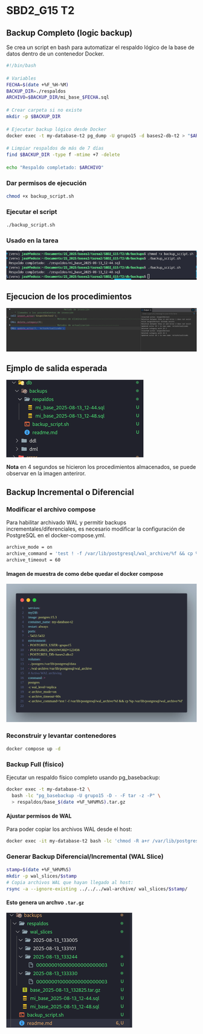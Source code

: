 # SBD2_G15 T2

## Backup Completo (logic backup)

Se crea un script en bash para automatizar el respaldo lógico de la base de datos dentro de un contenedor Docker.

```sh
#!/bin/bash

# Variables
FECHA=$(date +%F_%H-%M)
BACKUP_DIR=./respaldos
ARCHIVO=$BACKUP_DIR/mi_base_$FECHA.sql

# Crear carpeta si no existe
mkdir -p $BACKUP_DIR

# Ejecutar backup lógico desde Docker
docker exec -t my-database-t2 pg_dump -U grupo15 -d bases2-db-t2 > "$ARCHIVO"

# Limpiar respaldos de más de 7 días
find $BACKUP_DIR -type f -mtime +7 -delete

echo "Respaldo completado: $ARCHIVO"
```

### Dar permisos de ejecución

```bash
chmod +x backup_script.sh
```

### Ejecutar el script

```bash
./backup_script.sh
```

### Usado en la tarea

![ScriptsH](../../images/ScriptBackupSh.png)

## Ejecucion de los procedimientos

![EjecucionProcediminetos](../../images/EjecucionProcedures.png)

## Ejmplo de salida esperada

![RespaldosGenerados](../../images/respaldos.png)

 **Nota** en 4 segundos se hicieron los procedimientos almacenados, se puede observar en la imagen anteriror.

## Backup Incremental o Diferencial

### Modificar el archivo compose

Para habilitar archivado WAL y permitir backups incrementales/diferenciales, es necesario modificar la configuración de PostgreSQL en el docker-compose.yml.

```bash
archive_mode = on
archive_command = 'test ! -f /var/lib/postgresql/wal_archive/%f && cp %p /var/lib/postgresql/wal_archive/%f'
archive_timeout = 60
```

#### Imagen de muestra de como debe quedar el docker compose

![Compse](../../images/compose.png)

### Reconstruir y levantar contenedores

```bash
docker compose up -d
```

### Backup Full (físico)

Ejecutar un respaldo físico completo usando pg_basebackup:

```bash
docker exec -t my-database-t2 \
  bash -lc "pg_basebackup -U grupo15 -D - -F tar -z -P" \
  > respaldos/base_$(date +%F_%H%M%S).tar.gz
```

#### Ajustar permisos de WAL

Para poder copiar los archivos WAL desde el host:

```bash
docker exec -it my-database-t2 bash -lc 'chmod -R a+r /var/lib/postgresql/wal_archive'
```

### Generar Backup Diferencial/Incremental (WAL Slice)

```bash
stamp=$(date +%F_%H%M%S)
mkdir -p wal_slices/$stamp
# Copia archivos WAL que hayan llegado al host:
rsync -a --ignore-existing ../../../wal-archive/ wal_slices/$stamp/
```

#### Esto genera un archvo ``.tar.gz``

![Back1](../../images/back1.png)
